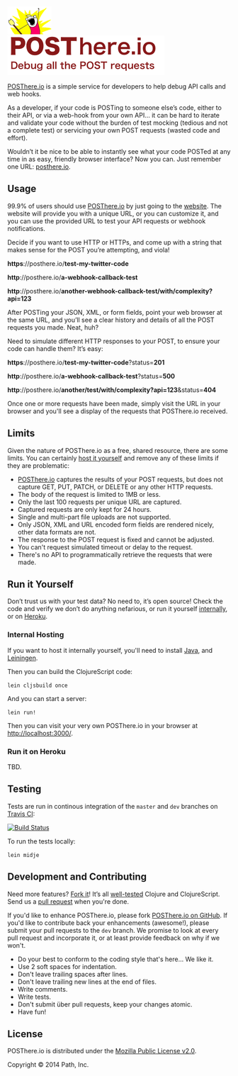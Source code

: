 ![Debug all the POST requests](./resources/public/images/x-all-the-y.png)  
![POSThere.io](./resources/public/images/POSThere.io.tagline.png)  

[POSThere.io](http://posthere.io/) is a simple service for developers to help debug API calls and web hooks. 

As a developer, if your code is POSTing to someone else’s code, either to their API, or via a web-hook from your own API… it can be hard to iterate and validate your code without the burden of test mocking (tedious and not a complete test) or servicing your own POST requests (wasted code and effort).

Wouldn’t it be nice to be able to instantly see what your code POSTed at any time in as easy, friendly browser interface? Now you can. Just remember one URL: [posthere.io](http://posthere.io/). 


## Usage

99.9% of users should use [POSThere.io](http://posthere.io/) by just going to the [website](http://posthere.io/). The website will provide you with a unique URL, or you can customize it, and you can use the provided URL to test your API requests or webhook notifications.

Decide if you want to use HTTP or HTTPs, and come up with a string that makes sense for the POST you’re attempting, and viola! 

  **https**://posthere.io/**test-my-twitter-code**

  **http**://posthere.io/**a-webhook-callback-test**

  **http**://posthere.io/**another-webhook-callback-test/with/complexity?api=123**

After POSTing your JSON, XML, or form fields, point your web browser at the same URL, and you’ll see a clear history and details of all the POST requests you made. Neat, huh?

Need to simulate different HTTP responses to your POST, to ensure your code can handle them? It’s easy:

  **https**://posthere.io/**test-my-twitter-code**?status=**201**

  **http**://posthere.io/**a-webhook-callback-test**?status=**500**

  **http**://posthere.io/**another/test/with/complexity?api=123**&status=**404**

Once one or more requests have been made, simply visit the URL in your browser and you'll see a display of the requests that POSThere.io received.


## Limits

Given the nature of POSThere.io as a free, shared resource, there are some limits. You can certainly [host it yourself](#run-it-yourself) and remove any of these limits if they are problematic:

* [POSThere.io](http://posthere.io/) captures the results of your POST requests, but does not capture GET, PUT, PATCH, or DELETE or any other HTTP requests.
* The body of the request is limited to 1MB or less.
* Only the last 100 requests per unique URL are captured.
* Captured requests are only kept for 24 hours.
* Single and multi-part file uploads are not supported.
* Only JSON, XML and URL encoded form fields are rendered nicely, other data formats are not.
* The response to the POST request is fixed and cannot be adjusted.
* You can't request simulated timeout or delay to the request.
* There's no API to programmatically retrieve the requests that were made.


## Run it Yourself

Don’t trust us with your test data? No need to, it’s open source! Check the code and verify we don’t do anything nefarious, or run it yourself [internally](internal-hosting), or on [Heroku](#run-it-on-heroku).

### Internal Hosting

If you want to host it internally yourself, you'll need to install [Java](http://www.oracle.com/technetwork/java/javase/downloads/index.html), and [Leiningen](http://leiningen.org/).

Then you can build the ClojureScript code:

```console
lein cljsbuild once
```

And you can start a server:

```console
lein run!
```

Then you can visit your very own POSThere.io in your browser at [http://localhost:3000/](http://localhost:3000/).

### Run it on Heroku

TBD.


## Testing

Tests are run in continous integration of the `master` and `dev` branches on [Travis CI](https://travis-ci.org/path/posthere.io):

[![Build Status](https://travis-ci.org/path/posthere.io.png?branch=master)](https://travis-ci.org/path/posthere.io)

To run the tests locally:

```console
lein midje
```


## Development and Contributing

Need more features? [Fork it](https://github.com/path/posthere.io/fork)! It’s all [well-tested](https://travis-ci.org/path/posthere.io) Clojure and ClojureScript. Send us a [pull request](#development-and-contributing) when you're done.

If you'd like to enhance POSThere.io, please fork [POSThere.io on GitHub](https://github.com/path/posthere.io). If you'd like to contribute back your enhancements (awesome!), please submit your pull requests to the `dev` branch. We promise to look at every pull request and incorporate it, or at least provide feedback on why if we won't.

* Do your best to conform to the coding style that's here... We like it.
* Use 2 soft spaces for indentation.
* Don't leave trailing spaces after lines.
* Don't leave trailing new lines at the end of files.
* Write comments.
* Write tests.
* Don't submit über pull requests, keep your changes atomic.
* Have fun!


## License

POSThere.io is distributed under the [Mozilla Public License v2.0](http://www.mozilla.org/MPL/2.0/).

Copyright © 2014 Path, Inc.